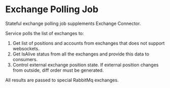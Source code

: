 # Exchange Polling Job

Stateful exchange polling job supplements Exchange Connector.

Service polls the list of exchanges to:
1. Get list of positions and accounts from exchanges that does not support websockets.
2. Get IsAlive status from all the exchanges and provide this data to consumers.
3. Control external exchange position state. If external position changes from outside, diff order must be generated.

All results are passed to special RabbitMq exchanges.